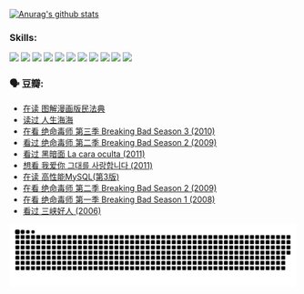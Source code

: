 
[![Anurag's github stats](https://github-readme-stats.vercel.app/api?username=w940853815)](https://github.com/anuraghazra/github-readme-stats)

### Skills:

<code><img height="32" src="https://cdn.jsdelivr.net/npm/simple-icons@v5/icons/python.svg"></code>
<code><img height="32" src="https://cdn.jsdelivr.net/npm/simple-icons@v5/icons/javascript.svg"></code>
<code><img height="32" src="https://cdn.jsdelivr.net/npm/simple-icons@v5/icons/django.svg"></code>
<code><img height="32" src="https://cdn.jsdelivr.net/npm/simple-icons@v5/icons/flask.svg"></code>
<code><img height="32" src="https://cdn.jsdelivr.net/npm/simple-icons@v5/icons/vuetify.svg"></code>
<code><img height="32" src="https://cdn.jsdelivr.net/npm/simple-icons@v5/icons/git.svg"></code>
<code><img height="32" src="https://cdn.jsdelivr.net/npm/simple-icons@v5/icons/docker.svg"></code>
<code><img height="32" src="https://cdn.jsdelivr.net/npm/simple-icons@v5/icons/postgresql.svg"></code>
<code><img height="32" src="https://cdn.jsdelivr.net/npm/simple-icons@v5/icons/elasticsearch.svg"></code>
<code><img height="32" src="https://cdn.jsdelivr.net/npm/simple-icons@v5/icons/macos.svg"></code>
<code><img height="32" src="https://cdn.jsdelivr.net/npm/simple-icons@v5/icons/linux.svg"></code>

### 🗣 豆瓣:

<!-- DOUBAN-ACTIVITIES:START -->
- [在读 图解漫画版民法典](https://www.douban.com/people/136069238/status/3937674632/?_i=58979788)
- [读过 人生海海](https://www.douban.com/people/136069238/status/3937527209/?_i=58979788)
- [在看 绝命毒师  第三季 Breaking Bad Season 3‎ (2010)](https://www.douban.com/people/136069238/status/3936701642/?_i=58979788)
- [看过 绝命毒师  第二季 Breaking Bad Season 2‎ (2009)](https://www.douban.com/people/136069238/status/3936701214/?_i=58979788)
- [看过 黑暗面 La cara oculta‎ (2011)](https://www.douban.com/people/136069238/status/3936169206/?_i=58979788)
- [想看 我爱你 그대를 사랑합니다‎ (2011)](https://www.douban.com/people/136069238/status/3936087400/?_i=58979788)
- [在读 高性能MySQL(第3版)](https://www.douban.com/people/136069238/status/3931525974/?_i=58979788)
- [在看 绝命毒师  第二季 Breaking Bad Season 2‎ (2009)](https://www.douban.com/people/136069238/status/3930633711/?_i=58979788)
- [在看 绝命毒师 第一季 Breaking Bad Season 1‎ (2008)](https://www.douban.com/people/136069238/status/3930633527/?_i=58979788)
- [看过 三峡好人‎ (2006)](https://www.douban.com/people/136069238/status/3930286271/?_i=58979788)
<!-- DOUBAN-ACTIVITIES:END -->


![Snake animation](https://raw.githubusercontent.com/w940853815/w940853815/output/github-contribution-grid-snake.svg)

<!--
**w940853815/w940853815** is a ✨ _special_ ✨ repository because its `README.md` (this file) appears on your GitHub profile.

Here are some ideas to get you started:

- 🔭 I’m currently working on ...
- 🌱 I’m currently learning ...
- 👯 I’m looking to collaborate on ...
- 🤔 I’m looking for help with ...
- 💬 Ask me about ...
- 📫 How to reach me: ...
- 😄 Pronouns: ...
- ⚡ Fun fact: ...
-->
